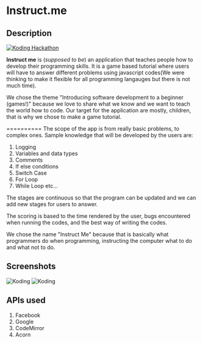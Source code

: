 # Instruct.me

## Description

[![Koding Hackathon](/images/badge.png?raw=true "Koding Hackathon")](https://koding.com/Hackathon)

**Instruct me** is (*supposed to be*) an application that teaches people how to develop their programming skills. It is a game based tutorial where users will have to answer different problems using javascript codes(We were thinking to make it flexible for all programming langauges but there is not much time).

We chose the theme "Introducing software development to a beginner (games!)" because we love to share what we know and we want to teach the world how to code. Our target for the application are mostly, children, that is why we chose to make a game tutorial. 

==========
The scope of the app is from really basic problems, to complex ones. Sample knowledge that will be developed by the users are:
1. Logging
2. Variables and data types
3. Comments
4. If else conditions
5. Switch Case
6. For Loop
7. While Loop
etc...

The stages are continuous so that the program can be updated and we can add new stages for users to answer.

The scoring is based to the time rendered by the user, bugs encountered when running the codes, and the best way of writing the codes.

We chose the name "Instruct Me" because that is basically what programmers do when programming, instructing the computer what to do and what not to do.


## Screenshots

![Koding](https://koding.com/a/site.landing/images/slideshow/2x/ss-terminal.png "Koding")
![Koding](https://koding.com/a/site.landing/images/slideshow/2x/ss-ide.png "Koding")

## APIs used

1. Facebook
2. Google
3. CodeMirror
4. Acorn
